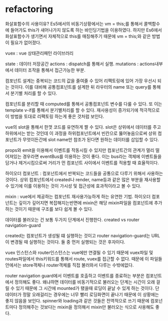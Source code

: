 # refactoring


화살표함수의 사용이유?
Es5에서의 비동기상황에서는 vm = this;를 통해서 콜백함수에 들어가도 this가 새어나가지 않도록 하는 바인딩기법을 이용하였다.
하지만 Es6에서 화살표함수가 생기면서 자체적으로 this를 매칭해주기 때문에 vm = this;와 같은 방법이 필요가 없어졌다.


vuex : vue 상태관리패턴 라이브러리

state : 데이터 저장공간
actions : dispatch를 통해서 실행.
mutations : actions내부에서 데이터 조작을 통해서 접근가능한 부분. 

컴포넌트 설계는 중복되는 코드의 값을 줄여줄 수 있어 리팩토링에 있어 가장 우선시 되는 것이다. 
이를 대비해 공통컴포넌트를 설계한 뒤 라우터의 name 또는 query를 통해서 분기별 처리를 할 수 있다.

컴포넌트를 분리할 때 computed를 통해서 공통컴포넌트 변수를 다룰 수 있다. 
또 이는 template v-if를 통해서 분기별처리를 할 수 있다. 재사용성이 증가되기에 적극적으로 이 방법을 토대로 리팩토링 하는게 좋은 것처럼 보인다.

vue의 slot을 통해서 한껏 코드를 유연하게 짤 수 있다. 
slot은 상위에서 데이터를 주고 하위에서는 받는 것인데 이 과정을 하위컴포넌트에서 빈칸으로 뚫어놓음으로써 상위 컴포넌트가 무엇이든간에 slot name만 참조가 된다면 원하는 데이터를 삽입할 수 있다. 

props와 emit을 이용해서 이벤트를 작동시킬 수 있지만 컴포넌트간의 관계가 멀리 떨어져있는 경우라면 eventBus를 이용하는 것이 좋다. 이는 bus라는 객체에 이벤트들을 담거나 제거시킴으로써 거리가 먼 컴포넌트 사이에서 이벤트를 적용할 때 효율적이다.

하이오더 컴포넌트 : 컴포넌트에서 반복되는 코드들을 공통으로 다루기 위해서 사용하는 것이다. 상위 컴포넌트에서 created나 render, name등과 같은 많은 부분을 재사용할 수 있기에 이를 이용하는 것이 가시성 및 접근성에 효과적이라고 볼 수 있다. 

mixin : vue에서 제공하는 컴포넌트 재사용가능하게 하는 유연한 기법. 하이오더 컴포넌트는 깊이가 깊어지면 복잡해지는반면에 mixin은 해당 mixin파일을 컴포넌트에 추가하는 것이기 때문에 구조를 보다 쉽게 볼 수 있다.

데이터를 불러오는 건 보통 두가지 단계에서 진행한다. 
created vs router navigation-guard

created는 컴포넌트가 생성될 떄 실행하는 것이고 router navigation-guard는 URL이 변경될 때 실행하는 것이다. 
둘 중 먼저 실행되는 것은 후자이다.

vuex 인스턴스와 router인스턴스는 vue에만 연결될 수 있기 때문에 vuex파일 및 routes파일에서 this키워드를 통해서 route, vuex를 접근할 수 없다. 때문에 이 파일들 안에서는 store객체나 router객체를 직접 불러와서 다루는 수밖에없다. 

router navigation guard에서 이벤트를 호출하고 이벤트를 종료하는 부분은 컴포넌트에서 정의해도 좋다. 왜냐하면 데이터를 비동기적으로 불러오는 단계는 시간이 오래 걸릴 수 있기 때문에 그 시간에 mounted가 됐을때 로딩이 끝날 수 있게 하는 것이다. 단 데이터가 정말 오래걸리는 경우에는 너무 빨리 로딩화면이 끝나기 때문에 이 상황에는 좋지 않음을 보인다. spinner와 loading과 같은 것들은 전역적으로 쓰기 때문에 컴포넌트마다 정의해주는 것보다는 mixin을 정의해서 mixin만 불러오는 식으로 사용해도 좋다.


